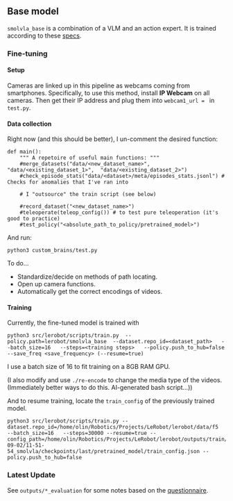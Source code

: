 ## Base model
`smolvla_base` is a combination of a VLM and an action expert. It is trained according to these [specs](https://huggingface.co/lerobot/smolvla_base/blob/main/train_config.json).

### Fine-tuning

#### Setup
Cameras are linked up in this pipeline as webcams coming from smartphones. Specifically, to use this method, install **IP Webcam** on all cameras. Then get their IP address and plug them into `webcam1_url = ` in `test.py`.

#### Data collection
Right now (and this should be better), I un-comment the desired function:
```
def main():
    """ A repetoire of useful main functions: """
    #merge_datasets("data/<new_dataset_name>", "data/<existing_dataset_1>",  "data/<existing_dataset_2>")
    #check_episode_stats("data/<dataset>/meta/episodes_stats.jsonl") # Checks for anomalies that I've ran into
    
    # I "outsource" the train script (see below)
    
    #record_dataset("<new_dataset_name>")
    #teleoperate(teleop_config()) # to test pure teleoperation (it's good to practice)
    #test_policy("<absolute_path_to_policy/pretrained_model>")
```
And run:
```
python3 custom_brains/test.py
```


To do...
* Standardize/decide on methods of path locating.
* Open up camera functions.
* Automatically get the correct encodings of videos.

#### Training
Currently, the fine-tuned model is trained with
```
python3 src/lerobot/scripts/train.py  --policy.path=lerobot/smolvla_base  --dataset.repo_id=<dataset_path>   --batch_size=16   --steps=<training steps>   --policy.push_to_hub=false --save_freq <save_frequency> (--resume=true)
```
I use a batch size of 16 to fit training on a 8GB RAM GPU.

(I also modify and use `./re-encode` to change the media type of the videos. (Immediately better ways to do this. AI-generated bash script...))


And to resume training, locate the `train_config` of the previously trained model.
```
python3 src/lerobot/scripts/train.py --dataset.repo_id=/home/olin/Robotics/Projects/LeRobot/lerobot/data/f5   --batch_size=16   --steps=30000 --resume=true --config_path=/home/olin/Robotics/Projects/LeRobot/lerobot/outputs/train/2025-09-02/11-51-54_smolvla/checkpoints/last/pretrained_model/train_config.json --policy.push_to_hub=false
```

### Latest Update
See `outputs/*_evaluation` for some notes based on the [questionnaire](https://olimn.com/questionnaire.html).

